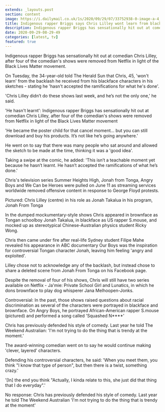 ```yaml
---
extends: _layouts.post
section: content
image: https://i.dailymail.co.uk/1s/2020/09/29/07/33752938-0-image-a-4_1601362436904.jpg 
title: Indigenous rapper Briggs says Chris Lilley wont learn from blackface TV shows 
description: Indigenous rapper Briggs has sensationally hit out at comedian Chris Lilley, after four of the comedians shows were removed from Netflix in light of the Black Lives Matter movement. 
date: 2020-09-29-08-29-49 
categories: [latest, tv] 
featured: true 
--- 
```

Indigenous rapper Briggs has sensationally hit out at comedian Chris Lilley, after four of the comedian's shows were removed from Netflix in light of the Black Lives Matter movement.

On Tuesday, the 34-year-old told The Herald Sun that Chris, 45, 'won't learn' from the backlash he received from his blackface characters in his sketches - stating he 'hasn't accepted the ramifications for what he's done'.

'Chris Lilley didn’t do these shows last week, and he’s not the only one,' he said.

'He hasn't learnt': Indigenous rapper Briggs has sensationally hit out at comedian Chris Lilley, after four of the comedian's shows were removed from Netflix in light of the Black Lives Matter movement

'He became the poster child for that cancel moment... but you can still download and buy his products. It’s not like he’s going anywhere.'

He went on to say that there was many people who sat around and allowed the sketch to be made at the time, thinking it was a 'good idea'.

Taking a swipe at the comic, he added: 'This isn’t a teachable moment yet because he hasn’t learnt. He hasn’t accepted the ramifications of what he’s done.'

Chris's television series Summer Heights High, Jonah from Tonga, Angry Boys and We Can be Heroes were pulled on June 11 as streaming services worldwide removed offensive content in response to George Floyd protests.

Pictured: Chris Lilley (centre) in his role as Jonah Takalua in his program, Jonah From Tonga

In the dumped mockumentary-style shows Chris appeared in brownface as Tongan schoolboy Jonah Takalua, in blackface as US rapper S.mouse, and mocked up as stereotypical Chinese-Australian physics student Ricky Wong.

Chris then came under fire after real-life Sydney student Filipe Mahe revealed his appearance in ABC documentary Our Boys was the inspiration for controversial Tongan character Jonah, leaving him feeling 'angry and exploited'.

Lilley chose not to acknowledge any of the backlash, but instead chose to share a deleted scene from Jonah From Tonga on his Facebook page.

Despite the removal of four of his shows, Chris will still have two series available on Netflix - Ja'mie: Private School Girl and Lunatics, in which he dons brownface to play dog whisperer Jana Melhoopen-Jonks.

Controversial: In the past, those shows raised questions about racial discrimination as several of the characters were portrayed in blackface and brownface. On Angry Boys, he portrayed African-American rapper S.mouse (pictured) and performed a song called 'Squashed N****'

Chris has previously defended his style of comedy. Last year he told The Weekend Australian: 'I'm not trying to do the thing that is trendy at the moment.'

The award-winning comedian went on to say he would continue making 'clever, layered' characters.

Defending his controversial characters, he said: 'When you meet them, you think "I know that type of person", but then there is a twist, something crazy.'

'[In] the end you think "Actually, I kinda relate to this, she just did that thing that I do everyday".' 

No response: Chris has previously defended his style of comedy. Last year he told The Weekend Australian 'I'm not trying to do the thing that is trendy at the moment'

